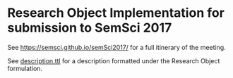 # Research Object Implementation for submission to SemSci 2017

See https://semsci.github.io/semSci2017/ for a full itinerary of the meeting. 

See [description.ttl](description.ttl) for a description formatted under the Research Object formulation. 
